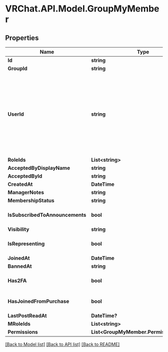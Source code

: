 # VRChat.API.Model.GroupMyMember

## Properties

Name | Type | Description | Notes
------------ | ------------- | ------------- | -------------
**Id** | **string** |  | [optional] 
**GroupId** | **string** |  | [optional] 
**UserId** | **string** | A users unique ID, usually in the form of &#x60;usr_c1644b5b-3ca4-45b4-97c6-a2a0de70d469&#x60;. Legacy players can have old IDs in the form of &#x60;8JoV9XEdpo&#x60;. The ID can never be changed. | [optional] 
**RoleIds** | **List&lt;string&gt;** |  | [optional] 
**AcceptedByDisplayName** | **string** |  | [optional] 
**AcceptedById** | **string** |  | [optional] 
**CreatedAt** | **DateTime** |  | [optional] 
**ManagerNotes** | **string** |  | [optional] 
**MembershipStatus** | **string** |  | [optional] 
**IsSubscribedToAnnouncements** | **bool** |  | [optional] [default to true]
**Visibility** | **string** |  | [optional] 
**IsRepresenting** | **bool** |  | [optional] [default to false]
**JoinedAt** | **DateTime** |  | [optional] 
**BannedAt** | **string** |  | [optional] 
**Has2FA** | **bool** |  | [optional] [default to false]
**HasJoinedFromPurchase** | **bool** |  | [optional] [default to false]
**LastPostReadAt** | **DateTime?** |  | [optional] 
**MRoleIds** | **List&lt;string&gt;** |  | [optional] 
**Permissions** | **List&lt;GroupMyMember.PermissionsEnum&gt;** |  | [optional] 

[[Back to Model list]](../README.md#documentation-for-models) [[Back to API list]](../README.md#documentation-for-api-endpoints) [[Back to README]](../README.md)

